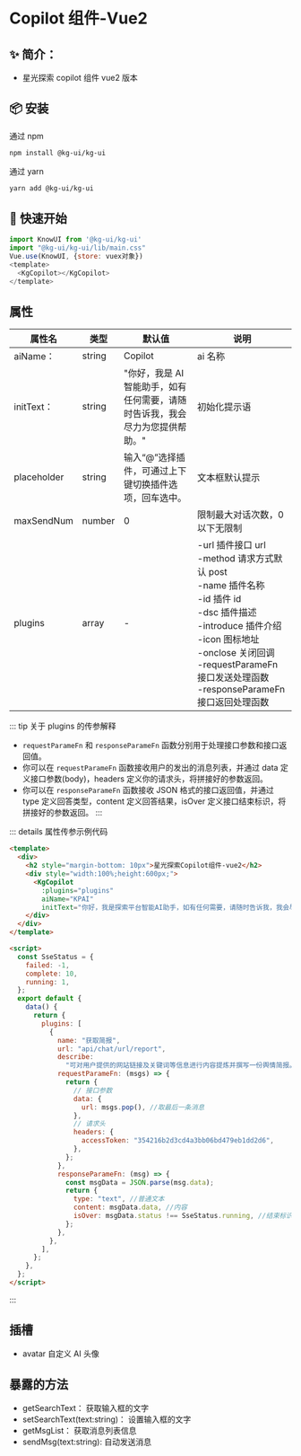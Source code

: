 # Copilot 组件-Vue2

## ✨ 简介：

- 星光探索 copilot 组件 vue2 版本<br/>

## 📦 安装

通过 npm

```bash
npm install @kg-ui/kg-ui
```

通过 yarn

```bash
yarn add @kg-ui/kg-ui
```

## 🔨 快速开始

```js
import KnowUI from '@kg-ui/kg-ui'
import "@kg-ui/kg-ui/lib/main.css"
Vue.use(KnowUI, {store: vuex对象})
<template>
  <KgCopilot></KgCopilot>
</template>
```

## 属性

| 属性名      | 类型   | 默认值                                                                       | 说明                                                                                                                                                                                                                                                         |
| ----------- | ------ | ---------------------------------------------------------------------------- | ------------------------------------------------------------------------------------------------------------------------------------------------------------------------------------------------------------------------------------------------------------ |
| aiName：    | string | Copilot                                                                      | ai 名称                                                                                                                                                                                                                                                      |
| initText：  | string | "你好，我是 AI 智能助手，如有任何需要，请随时告诉我，我会尽力为您提供帮助。" | 初始化提示语                                                                                                                                                                                                                                                 |
| placeholder | string | 输入“@”选择插件，可通过上下键切换插件选项，回车选中。                        | 文本框默认提示                                                                                                                                                                                                                                               |
| maxSendNum  | number | 0                                                                            | 限制最大对话次数，0 以下无限制                                                                                                                                                                                                                               |
| plugins     | array  | -                                                                            | -url 插件接口 url<br/>-method 请求方式默认 post<br/>-name 插件名称<br/> -id 插件 id<br/> -dsc 插件描述<br/>-introduce 插件介绍<br/> -icon 图标地址<br/>-onclose 关闭回调<br/> -requestParameFn 接口发送处理函数<br/> -responseParameFn 接口返回处理函数<br/> |

::: tip 关于 plugins 的传参解释

- `requestParameFn` 和 `responseParameFn` 函数分别用于处理接口参数和接口返回值。
- 你可以在 `requestParameFn` 函数接收用户的发出的消息列表，并通过 data 定义接口参数(body)，headers 定义你的请求头，将拼接好的参数返回。
- 你可以在 `responseParameFn` 函数接收 JSON 格式的接口返回值，并通过 type 定义回答类型，content 定义回答结果，isOver 定义接口结束标识，将拼接好的参数返回。
  :::

::: details 属性传参示例代码

```html
<template>
  <div>
    <h2 style="margin-bottom: 10px">星光探索Copilot组件-vue2</h2>
    <div style="width:100%;height:600px;">
      <KgCopilot
        :plugins="plugins"
        aiName="KPAI"
        initText="你好，我是探索平台智能AI助手，如有任何需要，请随时告诉我，我会尽力为您提供帮助。" />
    </div>
  </div>
</template>

<script>
  const SseStatus = {
    failed: -1,
    complete: 10,
    running: 1,
  };
  export default {
    data() {
      return {
        plugins: [
          {
            name: "获取简报",
            url: "api/chat/url/report",
            describe:
              "可对用户提供的网站链接及关键词等信息进行内容提炼并撰写一份舆情简报。",
            requestParameFn: (msgs) => {
              return {
                // 接口参数
                data: {
                  url: msgs.pop(), //取最后一条消息
                },
                // 请求头
                headers: {
                  accessToken: "354216b2d3cd4a3bb06bd479eb1dd2d6",
                },
              };
            },
            responseParameFn: (msg) => {
              const msgData = JSON.parse(msg.data);
              return {
                type: "text", //普通文本
                content: msgData.data, //内容
                isOver: msgData.status !== SseStatus.running, //结束标识
              };
            },
          },
        ],
      };
    },
  };
</script>
```

:::

## 插槽

- avatar 自定义 AI 头像

## 暴露的方法

- getSearchText： 获取输入框的文字
- setSearchText(text:string)： 设置输入框的文字
- getMsgList： 获取消息列表信息
- sendMsg(text:string): 自动发送消息
